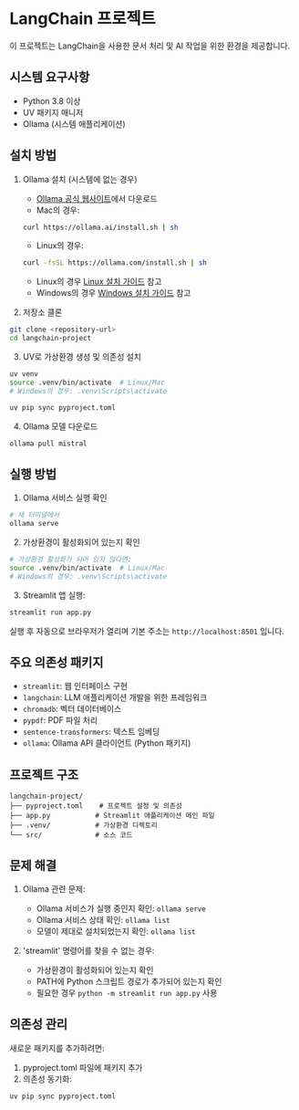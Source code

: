 # LangChain 프로젝트

이 프로젝트는 LangChain을 사용한 문서 처리 및 AI 작업을 위한 환경을 제공합니다.

## 시스템 요구사항

- Python 3.8 이상
- UV 패키지 매니저
- Ollama (시스템 애플리케이션)

## 설치 방법

1. Ollama 설치 (시스템에 없는 경우)
   - [Ollama 공식 웹사이트](https://ollama.ai)에서 다운로드
   - Mac의 경우:
   ```bash
   curl https://ollama.ai/install.sh | sh
   ```
   - Linux의 경우:
   ```bash
   curl -fsSL https://ollama.com/install.sh | sh
   ```
   - Linux의 경우 [Linux 설치 가이드](https://github.com/ollama/ollama/blob/main/docs/linux.md) 참고
   - Windows의 경우 [Windows 설치 가이드](https://github.com/ollama/ollama/blob/main/docs/windows.md) 참고

2. 저장소 클론
```bash
git clone <repository-url>
cd langchain-project
```

3. UV로 가상환경 생성 및 의존성 설치
```bash
uv venv
source .venv/bin/activate  # Linux/Mac
# Windows의 경우: .venv\Scripts\activate

uv pip sync pyproject.toml
```

4. Ollama 모델 다운로드
```bash
ollama pull mistral
```

## 실행 방법

1. Ollama 서비스 실행 확인
```bash
# 새 터미널에서
ollama serve
```

2. 가상환경이 활성화되어 있는지 확인
```bash
# 가상환경 활성화가 되어 있지 않다면:
source .venv/bin/activate  # Linux/Mac
# Windows의 경우: .venv\Scripts\activate
```

3. Streamlit 앱 실행:
```bash
streamlit run app.py
```
실행 후 자동으로 브라우저가 열리며 기본 주소는 `http://localhost:8501` 입니다.

## 주요 의존성 패키지

- `streamlit`: 웹 인터페이스 구현
- `langchain`: LLM 애플리케이션 개발을 위한 프레임워크
- `chromadb`: 벡터 데이터베이스
- `pypdf`: PDF 파일 처리
- `sentence-transformers`: 텍스트 임베딩
- `ollama`: Ollama API 클라이언트 (Python 패키지)

## 프로젝트 구조

```
langchain-project/
├── pyproject.toml    # 프로젝트 설정 및 의존성
├── app.py           # Streamlit 애플리케이션 메인 파일
├── .venv/           # 가상환경 디렉토리
└── src/             # 소스 코드
```

## 문제 해결

1. Ollama 관련 문제:
   - Ollama 서비스가 실행 중인지 확인: `ollama serve`
   - Ollama 서비스 상태 확인: `ollama list`
   - 모델이 제대로 설치되었는지 확인: `ollama list`

2. 'streamlit' 명령어를 찾을 수 없는 경우:
   - 가상환경이 활성화되어 있는지 확인
   - PATH에 Python 스크립트 경로가 추가되어 있는지 확인
   - 필요한 경우 `python -m streamlit run app.py` 사용

## 의존성 관리

새로운 패키지를 추가하려면:
1. pyproject.toml 파일에 패키지 추가
2. 의존성 동기화:
```bash
uv pip sync pyproject.toml
```
